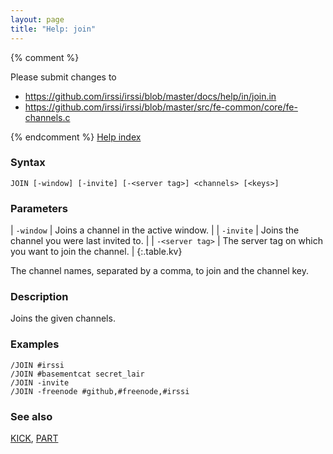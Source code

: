 ```yaml
---
layout: page
title: "Help: join"
---
```


{% comment %}

Please submit changes to
- https://github.com/irssi/irssi/blob/master/docs/help/in/join.in
- https://github.com/irssi/irssi/blob/master/src/fe-common/core/fe-channels.c


{% endcomment %}
[Help index](/documentation/help)

### Syntax ###

<div class="highlight irssisyntax"><pre style="\-\-cmdlen:4ch"><code><span class="synB">JOIN</span> <span class="syn10">[<span class="syn">-window</span>]</span> <span class="syn10">[<span class="syn">-invite</span>]</span> <span class="syn10">[<span class="syn">-</span><span class="syn09">&lt;server tag></span>]</span> <span class="synB05">&lt;channels></span> <span class="syn10">[<span class="syn09">&lt;keys></span>]</span></code></pre></div>



### Parameters ###


| `-window` | Joins a channel in the active window. |
| `-invite` | Joins the channel you were last invited to. |
| `-<server tag>` | The server tag on which you want to join the channel. |
{:.table.kv}

The channel names, separated by a comma, to join and the channel key.

### Description ###

Joins the given channels.

### Examples ###

    /JOIN #irssi
    /JOIN #basementcat secret_lair
    /JOIN -invite
    /JOIN -freenode #github,#freenode,#irssi

### See also ###
[KICK](/documentation/help/kick), [PART](/documentation/help/part)

